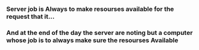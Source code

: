 ###  Server job is Always to make resourses available for the request that it...
### And at the end of the day the server are noting but a computer whose job is to always make sure the resourses Available


